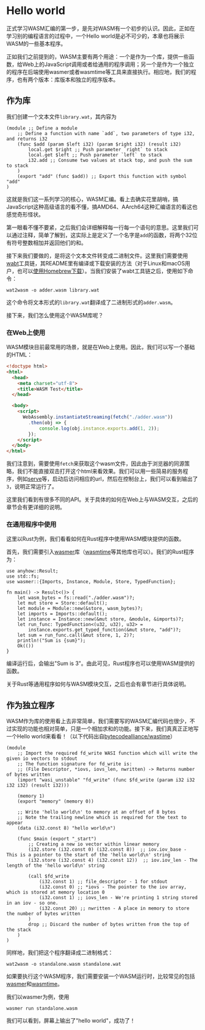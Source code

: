 # Hello world

正式学习WASM汇编的第一步，是先对WASM有一个初步的认识。因此，正如在学习别的编程语言的过程中，一个Hello world是必不可少的，本章也将展示WASM的一些基本程序。

正如我们之前提到的，WASM主要有两个用途：一个是作为一个库，提供一些函数，给Web上的JavaScript调用或者给通用的程序调用；另一个是作为一个独立的程序在后端使用wasmer或者wasmtime等工具来直接执行。相应地，我们的程序，也有两个版本：库版本和独立的程序版本。

## 作为库

我们创建一个文本文件`library.wat`，其内容为

```wasm
(module ;; Define a module
    ;; Define a function with name `add`, two parameters of type i32, and returns i32
    (func $add (param $left i32) (param $right i32) (result i32)
        local.get $right ;; Push parameter `right` to stack
        local.get $left ;; Push parameter `left` to stack
        i32.add ;; Consume two values at stack top, and push the sum to stack
    )
    (export "add" (func $add)) ;; Export this function with symbol "add"
)
```

这就是我们这一系列学习的核心，WASM汇编。看上去确实花里胡哨，搞JavaScript这种高级语言的看不懂，搞AMD64、AArch64这种汇编语言的看这也感觉奇形怪状。

第一眼看不懂不要紧，之后我们会详细解释每一行每一个语句的意思。这里我们可以通过注释，简单了解到，这实际上是定义了一个名字是`add`的函数，将两个32位有符号整数相加并返回他们的和。

接下来我们要做的，是将这个文本文件转变成二进制文件。这里我们需要使用[wabt](https://github.com/WebAssembly/wabt)工具链，其README里有编译或下载安装的方法（对于Linux和macOS用户，也可以[使用Homebrew下载](https://formulae.brew.sh/formula/wabt)）。当我们安装了wabt工具链之后，使用如下命令：

```shell
wat2wasm -o adder.wasm library.wat
```

这个命令将文本形式的`library.wat`翻译成了二进制形式的`adder.wasm`。

接下来，我们怎么使用这个WASM库呢？

### 在Web上使用

WASM模块目前最常用的场景，就是在Web上使用。因此，我们可以写一个基础的HTML：

```html
<!doctype html>
<html>
  <head>
    <meta charset="utf-8">
    <title>WASM Test</title>
  </head>

  <body>
    <script>
      WebAssembly.instantiateStreaming(fetch("./adder.wasm"))
        .then(obj => {
            console.log(obj.instance.exports.add(1, 2));
        });
    </script>
  </body>
</html>
```

我们注意到，需要使用`fetch`来获取这个wasm文件，因此由于浏览器的同源策略，我们不能直接双击打开这个html来看效果。我们可以用一些简易的服务程序，例如[serve](https://github.com/vercel/serve)等，启动后访问相应的url，然后在控制台上，我们可以看到输出了`3`，说明正常运行了。

这里我们看到有很多不同的API。关于具体的如何在Web上与WASM交互，之后的章节会有更详细的说明。

### 在通用程序中使用

这里以Rust为例，我们看看如何在Rust程序中使用WASM模块提供的函数。

首先，我们需要引入[wasmer](https://crates.io/crates/wasmer)库（[wasmtime](https://crates.io/crates/wasmtime)等其他库也可以）。我们的Rust程序为：

```rust, ignore
use anyhow::Result;
use std::fs;
use wasmer::{Imports, Instance, Module, Store, TypedFunction};

fn main() -> Result<()> {
    let wasm_bytes = fs::read("./adder.wasm")?;
    let mut store = Store::default();
    let module = Module::new(&store, wasm_bytes)?;
    let imports = Imports::default();
    let instance = Instance::new(&mut store, &module, &imports)?;
    let run_func: TypedFunction<(u32, u32), u32> =
        instance.exports.get_typed_function(&mut store, "add")?;
    let sum = run_func.call(&mut store, 1, 2)?;
    println!("Sum is {sum}");
    Ok(())
}
```

编译运行后，会输出"Sum is 3"。由此可见，Rust程序也可以使用WASM提供的函数。

关于Rust等通用程序如何与WASM模块交互，之后也会有章节进行具体说明。

## 作为独立程序

WASM作为库的使用看上去非常简单，我们需要写的WASM汇编代码也很少，不过实现的功能也相对简单，只是一个相加求和的功能。接下来，我们真真正正地写一个Hello world来看看！（以下代码出自[bytecodealliance/wastime](https://github.com/bytecodealliance/wasmtime/blob/main/docs/WASI-tutorial.md#web-assembly-text-example)）

```wasm
(module
    ;; Import the required fd_write WASI function which will write the given io vectors to stdout
    ;; The function signature for fd_write is:
    ;; (File Descriptor, *iovs, iovs_len, nwritten) -> Returns number of bytes written
    (import "wasi_unstable" "fd_write" (func $fd_write (param i32 i32 i32 i32) (result i32)))

    (memory 1)
    (export "memory" (memory 0))

    ;; Write 'hello world\n' to memory at an offset of 8 bytes
    ;; Note the trailing newline which is required for the text to appear
    (data (i32.const 8) "hello world\n")

    (func $main (export "_start")
        ;; Creating a new io vector within linear memory
        (i32.store (i32.const 0) (i32.const 8))  ;; iov.iov_base - This is a pointer to the start of the 'hello world\n' string
        (i32.store (i32.const 4) (i32.const 12))  ;; iov.iov_len - The length of the 'hello world\n' string

        (call $fd_write
            (i32.const 1) ;; file_descriptor - 1 for stdout
            (i32.const 0) ;; *iovs - The pointer to the iov array, which is stored at memory location 0
            (i32.const 1) ;; iovs_len - We're printing 1 string stored in an iov - so one.
            (i32.const 20) ;; nwritten - A place in memory to store the number of bytes written
        )
        drop ;; Discard the number of bytes written from the top of the stack
    )
)
```

同样地，我们把这个程序翻译成二进制格式：

```shell
wat2wasm -o standalone.wasm standalone.wat
```

如果要执行这个WASM程序，我们需要安装一个WASM运行时，比较常见的包括[wasmer](https://wasmer.io)和[wasmtime](https://wasmtime.dev)。

我们以wasmer为例，使用

```shell
wasmer run standalone.wasm
```

我们可以看到，屏幕上输出了"hello world"，成功了！
